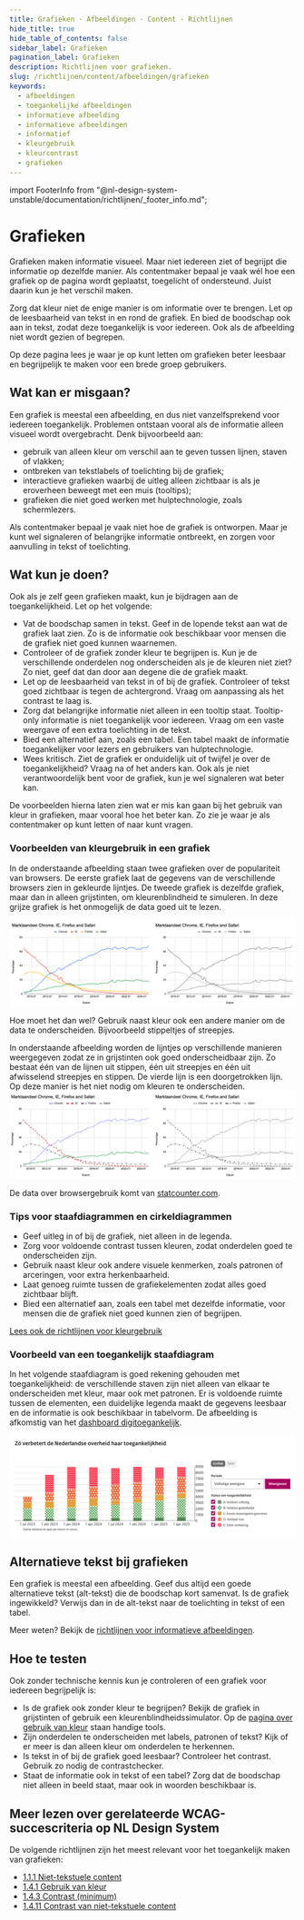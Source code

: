 ```yaml
---
title: Grafieken · Afbeeldingen · Content · Richtlijnen
hide_title: true
hide_table_of_contents: false
sidebar_label: Grafieken
pagination_label: Grafieken
description: Richtlijnen voor grafieken.
slug: /richtlijnen/content/afbeeldingen/grafieken
keywords:
  - afbeeldingen
  - toegankelijke afbeeldingen
  - informatieve afbeelding
  - informatieve afbeeldingen
  - informatief
  - kleurgebruik
  - kleurcontrast
  - grafieken
---
```


<!-- @license CC0-1.0 -->

import FooterInfo from "@nl-design-system-unstable/documentation/richtlijnen/\_footer_info.md";

# Grafieken

Grafieken maken informatie visueel. Maar niet iedereen ziet of begrijpt die informatie op dezelfde manier. Als contentmaker bepaal je vaak wél hoe een grafiek op de pagina wordt geplaatst, toegelicht of ondersteund. Juist daarin kun je het verschil maken.

Zorg dat kleur niet de enige manier is om informatie over te brengen. Let op de leesbaarheid van tekst in en rond de grafiek. En bied de boodschap ook aan in tekst, zodat deze toegankelijk is voor iedereen. Ook als de afbeelding niet wordt gezien of begrepen.

Op deze pagina lees je waar je op kunt letten om grafieken beter leesbaar en begrijpelijk te maken voor een brede groep gebruikers.

## Wat kan er misgaan?

Een grafiek is meestal een afbeelding, en dus niet vanzelfsprekend voor iedereen toegankelijk. Problemen ontstaan vooral als de informatie alleen visueel wordt overgebracht. Denk bijvoorbeeld aan:

- gebruik van alleen kleur om verschil aan te geven tussen lijnen, staven of vlakken;
- ontbreken van tekstlabels of toelichting bij de grafiek;
- interactieve grafieken waarbij de uitleg alleen zichtbaar is als je eroverheen beweegt met een muis (tooltips);
- grafieken die niet goed werken met hulptechnologie, zoals schermlezers.

Als contentmaker bepaal je vaak niet hoe de grafiek is ontworpen. Maar je kunt wel signaleren of belangrijke informatie ontbreekt, en zorgen voor aanvulling in tekst of toelichting.

## Wat kun je doen?

Ook als je zelf geen grafieken maakt, kun je bijdragen aan de toegankelijkheid. Let op het volgende:

- Vat de boodschap samen in tekst. Geef in de lopende tekst aan wat de grafiek laat zien. Zo is de informatie ook beschikbaar voor mensen die de grafiek niet goed kunnen waarnemen.
- Controleer of de grafiek zonder kleur te begrijpen is. Kun je de verschillende onderdelen nog onderscheiden als je de kleuren niet ziet? Zo niet, geef dat dan door aan degene die de grafiek maakt.
- Let op de leesbaarheid van tekst in of bij de grafiek. Controleer of tekst goed zichtbaar is tegen de achtergrond. Vraag om aanpassing als het contrast te laag is.
- Zorg dat belangrijke informatie niet alleen in een tooltip staat. Tooltip-only informatie is niet toegankelijk voor iedereen. Vraag om een vaste weergave of een extra toelichting in de tekst.
- Bied een alternatief aan, zoals een tabel. Een tabel maakt de informatie toegankelijker voor lezers en gebruikers van hulptechnologie.
- Wees kritisch. Ziet de grafiek er onduidelijk uit of twijfel je over de toegankelijkheid? Vraag na of het anders kan. Ook als je niet verantwoordelijk bent voor de grafiek, kun je wel signaleren wat beter kan.

De voorbeelden hierna laten zien wat er mis kan gaan bij het gebruik van kleur in grafieken, maar vooral hoe het beter kan. Zo zie je waar je als contentmaker op kunt letten of naar kunt vragen.

### Voorbeelden van kleurgebruik in een grafiek

In de onderstaande afbeelding staan twee grafieken over de populariteit van browsers. De eerste grafiek laat de gegevens van de verschillende browsers zien in gekleurde lijntjes. De tweede grafiek is dezelfde grafiek, maar dan in alleen grijstinten, om kleurenblindheid te simuleren. In deze grijze grafiek is het onmogelijk de data goed uit te lezen.

![Twee verschillende weergaven van een grafiek over de populariteit van verschillende webbrowsers, een met gekleurde lijntjes en daarnaast dezelfde grafiek in grijstinten.](https://raw.githubusercontent.com/nl-design-system/documentatie/assets/wcag-1-4-1-grafiek-fout.png)

Hoe moet het dan wel? Gebruik naast kleur ook een andere manier om de data te onderscheiden. Bijvoorbeeld stippeltjes of streepjes.

In onderstaande afbeelding worden de lijntjes op verschillende manieren weergegeven zodat ze in grijstinten ook goed onderscheidbaar zijn. Zo bestaat één van de lijnen uit stippen, één uit streepjes en één uit afwisselend streepjes en stippen. De vierde lijn is een doorgetrokken lijn. Op deze manier is het niet nodig om kleuren te onderscheiden.
![Twee verschillende weergaven van een grafiek over de populariteit van verschillende webbrowsers, een met gekleurde maar verschillend gestreepte lijntjes en daarnaast dezelfde grafiek in grijstinten.](https://raw.githubusercontent.com/nl-design-system/documentatie/assets/wcag-1-4-1-grafiek-goed.png)

De data over browsergebruik komt van [statcounter.com](https://gs.statcounter.com/browser-market-share#monthly-200901-202412).

### Tips voor staafdiagrammen en cirkeldiagrammen

- Geef uitleg in of bij de grafiek, niet alleen in de legenda.
- Zorg voor voldoende contrast tussen kleuren, zodat onderdelen goed te onderscheiden zijn.
- Gebruik naast kleur ook andere visuele kenmerken, zoals patronen of arceringen, voor extra herkenbaarheid.
- Laat genoeg ruimte tussen de grafiekelementen zodat alles goed zichtbaar blijft.
- Bied een alternatief aan, zoals een tabel met dezelfde informatie, voor mensen die de grafiek niet goed kunnen zien of begrijpen.

[Lees ook de richtlijnen voor kleurgebruik](/richtlijnen/content/tekstopmaak/kleurgebruik/)

### Voorbeeld van een toegankelijk staafdiagram

In het volgende staafdiagram is goed rekening gehouden met toegankelijkheid: de verschillende staven zijn niet alleen van elkaar te onderscheiden met kleur, maar ook met patronen. Er is voldoende ruimte tussen de elementen, een duidelijke legenda maakt de gegevens leesbaar en de informatie is ook beschikbaar in tabelvorm. De afbeelding is afkomstig van het [dashboard digitoegankelijk](https://dashboard.digitoegankelijk.nl/).

![Voorbeeld van een toegankelijk staafdiagram met patronen goede leesbaarheid en toelichting in tekst en tabel](https://raw.githubusercontent.com/nl-design-system/documentatie/assets/richtlijnen-content-afbeeldingen-grafieken-kleurgebruik.png)

## Alternatieve tekst bij grafieken

Een grafiek is meestal een afbeelding. Geef dus altijd een goede alternatieve tekst (alt-tekst) die de boodschap kort samenvat. Is de grafiek ingewikkeld? Verwijs dan in de alt-tekst naar de toelichting in tekst of een tabel.

Meer weten? Bekijk de [richtlijnen voor informatieve afbeeldingen](/richtlijnen/content/afbeeldingen/informatieve-afbeeldingen).

## Hoe te testen

Ook zonder technische kennis kun je controleren of een grafiek voor iedereen begrijpelijk is:

- Is de grafiek ook zonder kleur te begrijpen?
  Bekijk de grafiek in grijstinten of gebruik een kleurenblindheidssimulator. Op de [pagina over gebruik van kleur](/wcag/1.4.1#hoe-te-testen) staan handige tools.
- Zijn onderdelen te onderscheiden met labels, patronen of tekst?
  Kijk of er meer is dan alleen kleur om onderdelen te herkennen.
- Is tekst in of bij de grafiek goed leesbaar?
  Controleer het contrast. Gebruik zo nodig de contrastchecker.
- Staat de informatie ook in tekst of een tabel?
  Zorg dat de boodschap niet alleen in beeld staat, maar ook in woorden beschikbaar is.

## Meer lezen over gerelateerde WCAG-succescriteria op NL Design System

De volgende richtlijnen zijn het meest relevant voor het toegankelijk maken van grafieken:

- [1.1.1 Niet-tekstuele content](/wcag/1.1.1)
- [1.4.1 Gebruik van kleur](/wcag/1.4.1)
- [1.4.3 Contrast (minimum)](/wcag/1.4.3)
- [1.4.11 Contrast van niet-tekstuele content](/wcag/1.4.11)

<FooterInfo />
